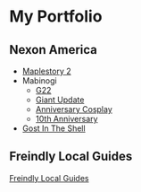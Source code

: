 # My Portfolio
<h2>Nexon America</h2>
<ul>
  <li>
    <a href="https://sergiusmuzzz.github.io/portfolio/build/maplestory2/index.html" >Maplestory 2</a>
  </li>
  <li>
    Mabinogi
    <ul>
      <li>
        <a href="https://sergiusmuzzz.github.io/portfolio/build/mabinogi/G22/index.html">G22</a>
      </li>      
      <li>
        <a href="https://sergiusmuzzz.github.io/portfolio/build/mabinogi/giantupdate/index.html">Giant Update</a>
      </li>      
      <li>
        <a href="https://sergiusmuzzz.github.io/portfolio/build/mabinogi/anniversarycosplay/index.html">Anniversary Cosplay</a>
      </li>      
      <li>
        <a href="https://sergiusmuzzz.github.io/portfolio/build/mabinogi/10th-anniversary/index.html">10th Anniversary</a>
      </li>
    </ul>
  </li>  
  <li>
    <a href="https://sergiusmuzzz.github.io/portfolio/build/gostintheshell/index.html" >Gost In The Shell</a>
  </li>
</ul>
<h2>Freindly Local Guides</h2>
<a href="http://friendlylocalguides.com/">Freindly Local Guides</a>
